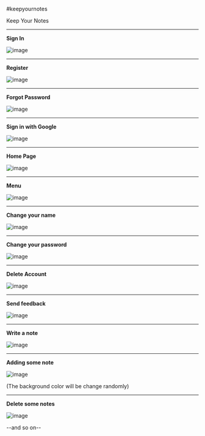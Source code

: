 #keepyournotes

Keep Your Notes

---------------
**Sign In**

![image](https://user-images.githubusercontent.com/59311731/181276997-a1e7fa91-b1ab-4078-84c5-fee14a3aafc2.png)

---------------
**Register**

![image](https://user-images.githubusercontent.com/59311731/181277253-a1d39829-ea60-4245-a164-2d8c7869b97a.png)

---------------
**Forgot Password**

![image](https://user-images.githubusercontent.com/59311731/181277338-d851e949-aeee-4c06-bad7-d6a0c5921e74.png)

---------------
**Sign in with Google**

![image](https://user-images.githubusercontent.com/59311731/181277812-822795e3-4f75-4d0c-83df-dde61319779b.png)

---------------
**Home Page**

![image](https://user-images.githubusercontent.com/59311731/181277882-6a3d2e58-8081-46e0-9a84-939be7e69e5b.png)

---------------
**Menu**

![image](https://user-images.githubusercontent.com/59311731/181278090-ab8763a0-a768-430f-bbfd-d50e7ca65e60.png)

---------------
**Change your name**

![image](https://user-images.githubusercontent.com/59311731/181278185-5cb31732-f253-47c0-ab3f-e4819b026955.png)

---------------
**Change your password**

![image](https://user-images.githubusercontent.com/59311731/181278256-cc96b8c7-febd-465a-9276-f197f2e18123.png)

---------------
**Delete Account**

![image](https://user-images.githubusercontent.com/59311731/181278343-635bf2c0-996e-4785-82e5-3b2a3162dd4c.png)

---------------
**Send feedback**

![image](https://user-images.githubusercontent.com/59311731/181278424-d1e46d26-7168-4d08-8ccf-1cc5b35291e8.png)

---------------
**Write a note**

![image](https://user-images.githubusercontent.com/59311731/181278563-cdaac5fe-bf8e-474b-9408-50aafb014884.png)

--------------
**Adding some note**

![image](https://user-images.githubusercontent.com/59311731/181278657-f1aec8bd-0b86-4b28-a8b7-4aa712a5fb18.png)

(The background color will be change randomly)

--------------
**Delete some notes**

![image](https://user-images.githubusercontent.com/59311731/181279019-cf5f6772-067c-4e80-b6e1-47e647506c9f.png)

--and so on--
